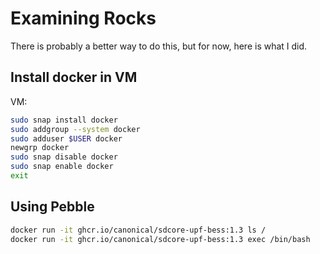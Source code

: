 # Examining Rocks

There is probably a better way to do this, but for now, here is what I did.

## Install docker in VM

VM:

```bash
sudo snap install docker
sudo addgroup --system docker
sudo adduser $USER docker
newgrp docker
sudo snap disable docker
sudo snap enable docker
exit
```

## Using Pebble

```bash
docker run -it ghcr.io/canonical/sdcore-upf-bess:1.3 ls /
docker run -it ghcr.io/canonical/sdcore-upf-bess:1.3 exec /bin/bash
```